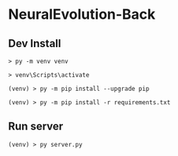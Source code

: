 # NeuralEvolution-Back

## Dev Install
``> py -m venv venv``

``> venv\Scripts\activate``

``(venv) > py -m pip install --upgrade pip``

``(venv) > py -m pip install -r requirements.txt``

## Run server
``(venv) > py server.py``

